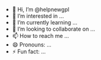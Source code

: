 - 👋 Hi, I’m @helpnewgpl
- 👀 I’m interested in ...
- 🌱 I’m currently learning ...
- 💞️ I’m looking to collaborate on ...
- 📫 How to reach me ...
- 😄 Pronouns: ...
- ⚡ Fun fact: ...

<!---
helpnewgpl/helpnewgpl is a ✨ special ✨ repository because its `README.md` (this file) appears on your GitHub profile.
You can click the Preview link to take a look at your changes.
--->
